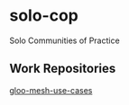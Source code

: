 # solo-cop
Solo Communities of Practice

## Work Repositories
[gloo-mesh-use-cases](https://github.com/solo-io/gloo-mesh-use-cases)

